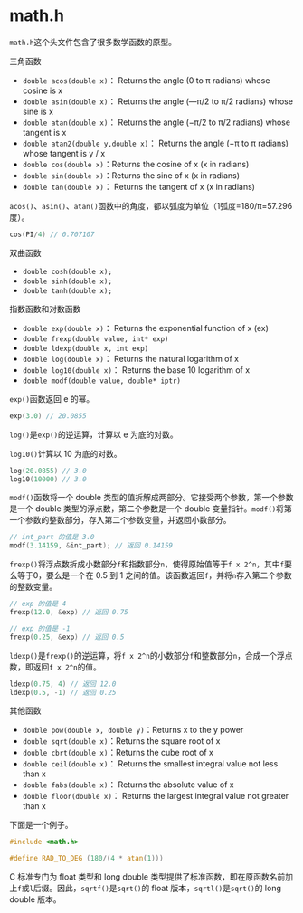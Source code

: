 # math.h

`math.h`这个头文件包含了很多数学函数的原型。

三角函数

- `double acos(double x)`： Returns the angle (0 to π radians) whose cosine is x
- `double asin(double x)`： Returns the angle (—π/2 to π/2 radians) whose sine is x
- `double atan(double x)`： Returns the angle (−π/2 to π/2 radians) whose tangent is x
- `double atan2(double y,double x)`： Returns the angle (−π to π radians) whose tangent is y / x
- `double cos(double x)`：Returns the cosine of x (x in radians)
- `double sin(double x)`：Returns the sine of x (x in radians)
- `double tan(double x)`： Returns the tangent of x (x in radians)

`acos()`、`asin()`、`atan()`函数中的角度，都以弧度为单位（1弧度=180/π=57.296度）。

```c
cos(PI/4) // 0.707107
```

双曲函数

- `double cosh(double x);`
- `double sinh(double x);`
- `double tanh(double x);`

指数函数和对数函数

- `double exp(double x)`： Returns the exponential function of x (ex)
- `double frexp(double value, int* exp)`
- `double ldexp(double x, int exp)`
- `double log(double x)`： Returns the natural logarithm of x
- `double log10(double x)`： Returns the base 10 logarithm of x
- `double modf(double value, double* iptr)`

`exp()`函数返回 e 的幂。

```c
exp(3.0) // 20.0855
```

`log()`是`exp()`的逆运算，计算以 e 为底的对数。

`log10()`计算以 10 为底的对数。

```c
log(20.0855) // 3.0
log10(10000) // 3.0
```

`modf()`函数将一个 double 类型的值拆解成两部分。它接受两个参数，第一个参数是一个 double 类型的浮点数，第二个参数是一个 double 变量指针。`modf()`将第一个参数的整数部分，存入第二个参数变量，并返回小数部分。

```c
// int_part 的值是 3.0
modf(3.14159, &int_part); // 返回 0.14159
```

`frexp()`将浮点数拆成小数部分`f`和指数部分`n`，使得原始值等于`f x 2^n`，其中`f`要么等于0，要么是一个在 0.5 到 1 之间的值。该函数返回`f`，并将`n`存入第二个参数的整数变量。

```c
// exp 的值是 4
frexp(12.0, &exp) // 返回 0.75

// exp 的值是 -1
frexp(0.25, &exp) // 返回 0.5
```

`ldexp()`是`frexp()`的逆运算，将`f x 2^n`的小数部分`f`和整数部分`n`，合成一个浮点数，即返回`f x 2^n`的值。

```c
ldexp(0.75, 4) // 返回 12.0
ldexp(0.5, -1) // 返回 0.25
```

其他函数

- `double pow(double x, double y)`：Returns x to the y power
- `double sqrt(double x)`：Returns the square root of x
- `double cbrt(double x)`：Returns the cube root of x
- `double ceil(double x)`： Returns the smallest integral value not less than x
- `double fabs(double x)`： Returns the absolute value of x
- `double floor(double x)`： Returns the largest integral value not greater than x



下面是一个例子。

```h
#include <math.h>

#define RAD_TO_DEG (180/(4 * atan(1)))
```

C 标准专门为 float 类型和 long double 类型提供了标准函数，即在原函数名前加上`f`或`l`后缀。因此，`sqrtf()`是`sqrt()`的 float 版本，`sqrtl()`是`sqrt()`的 long double 版本。

